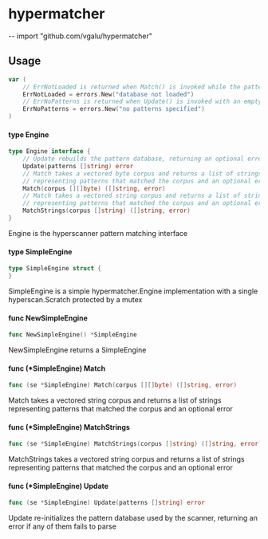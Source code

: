 # hypermatcher
--
    import "github.com/vgalu/hypermatcher"


## Usage

```go
var (
	// ErrNotLoaded is returned when Match() is invoked while the pattern database is not compiled and loaded
	ErrNotLoaded = errors.New("database not loaded")
	// ErrNoPatterns is returned when Update() is invoked with an empty pattern slice
	ErrNoPatterns = errors.New("no patterns specified")
)
```

#### type Engine

```go
type Engine interface {
	// Update rebuilds the pattern database, returning an optional error
	Update(patterns []string) error
	// Match takes a vectored byte corpus and returns a list of strings
	// representing patterns that matched the corpus and an optional error
	Match(corpus [][]byte) ([]string, error)
	// Match takes a vectored string corpus and returns a list of strings
	// representing patterns that matched the corpus and an optional error
	MatchStrings(corpus []string) ([]string, error)
}
```

Engine is the hyperscanner pattern matching interface

#### type SimpleEngine

```go
type SimpleEngine struct {
}
```

SimpleEngine is a simple hypermatcher.Engine implementation with a single
hyperscan.Scratch protected by a mutex

#### func  NewSimpleEngine

```go
func NewSimpleEngine() *SimpleEngine
```
NewSimpleEngine returns a SimpleEngine

#### func (*SimpleEngine) Match

```go
func (se *SimpleEngine) Match(corpus [][]byte) ([]string, error)
```
Match takes a vectored string corpus and returns a list of strings representing
patterns that matched the corpus and an optional error

#### func (*SimpleEngine) MatchStrings

```go
func (se *SimpleEngine) MatchStrings(corpus []string) ([]string, error)
```
MatchStrings takes a vectored string corpus and returns a list of strings
representing patterns that matched the corpus and an optional error

#### func (*SimpleEngine) Update

```go
func (se *SimpleEngine) Update(patterns []string) error
```
Update re-initializes the pattern database used by the scanner, returning an
error if any of them fails to parse
